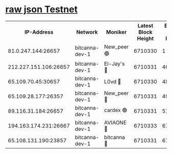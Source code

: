 [raw json Testnet](https://rpc-check.bcat.stavr.tech/bcat/rpc-bcat-result.json)
=


<table><tr><th>IP-Address</th><th>Network</th><th>Moniker</th><th>Latest Block Height</th><th>Earliest Block Height</th><th>Catching Up</th><th>Tx Index</th><th>Voting Power</th><th>Scan Time</th></tr><tr><td>81.0.247.144:26657</td><td>bitcanna-dev-1</td><td>New_peer 🟢</td><td>6710330</td><td>1</td><td>False</td><td>on</td><td>0</td><td>2024-03-03T15:19:53.374732254UTC</td></tr><tr><td>212.227.151.106:26657</td><td>bitcanna-dev-1</td><td>El-Jay's 🔴</td><td>6710331</td><td>4670391</td><td>False</td><td>on</td><td>2218164</td><td>2024-03-03T15:19:59.983179695UTC</td></tr><tr><td>65.109.70.45:30657</td><td>bitcanna-dev-1</td><td>L0vd 🔴</td><td>6710330</td><td>4828155</td><td>False</td><td>on</td><td>307920</td><td>2024-03-03T15:19:53.672940019UTC</td></tr><tr><td>65.109.28.177:26357</td><td>bitcanna-dev-1</td><td>New_peer 🔴</td><td>6710331</td><td>4952911</td><td>False</td><td>on</td><td>2237067</td><td>2024-03-03T15:20:00.596126793UTC</td></tr><tr><td>89.116.31.184:26657</td><td>bitcanna-dev-1</td><td>cardex 🟢</td><td>6710331</td><td>5185001</td><td>False</td><td>on</td><td>0</td><td>2024-03-03T15:20:00.293059194UTC</td></tr><tr><td>194.163.174.231:26667</td><td>bitcanna-dev-1</td><td>AVIAONE 🔴</td><td>6710333</td><td>6700001</td><td>False</td><td>on</td><td>1949865</td><td>2024-03-03T15:20:09.395057763UTC</td></tr><tr><td>65.108.131.190:23857</td><td>bitcanna-dev-1</td><td>bitcanna 🔴</td><td>6710331</td><td>6706331</td><td>False</td><td>off</td><td>378446</td><td>2024-03-03T15:20:00.923100281UTC</td></tr></table>